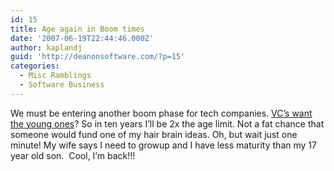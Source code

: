 ```yaml
---
id: 15
title: Age again in Boom times
date: '2007-06-19T22:44:46.000Z'
author: kaplandj
guid: 'http://deanonsoftware.com/?p=15'
categories:
  - Misc Ramblings
  - Software Business
---
```

We must be entering another boom phase for tech companies. [VC’s want the young ones](http://avc.blogs.com/a_vc/2007/06/the_age_questio.html)? So in ten years I’ll be 2x the age limit. Not a fat chance that someone would fund one of my hair brain ideas. Oh, but wait just one minute! My wife says I need to growup and I have less maturity than my 17 year old son.  Cool, I’m back!!!
